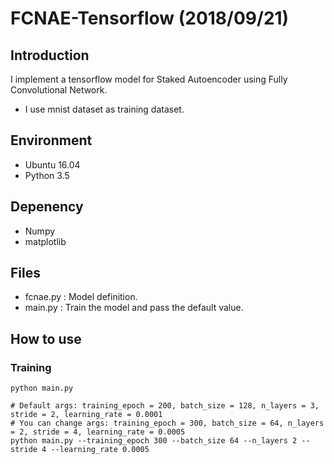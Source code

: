 # FCNAE-Tensorflow (2018/09/21)

## Introduction
I implement a tensorflow model for Staked Autoencoder using Fully Convolutional Network. 
- I use mnist dataset as training dataset.

## Environment
- Ubuntu 16.04
- Python 3.5

## Depenency
- Numpy
- matplotlib

## Files
- fcnae.py : Model definition.
- main.py : Train the model and pass the default value.

## How to use
### Training
```shell
python main.py

# Default args: training_epoch = 200, batch_size = 128, n_layers = 3, stride = 2, learning_rate = 0.0001
# You can change args: training_epoch = 300, batch_size = 64, n_layers = 2, stride = 4, learning_rate = 0.0005
python main.py --training_epoch 300 --batch_size 64 --n_layers 2 --stride 4 --learning_rate 0.0005
```
